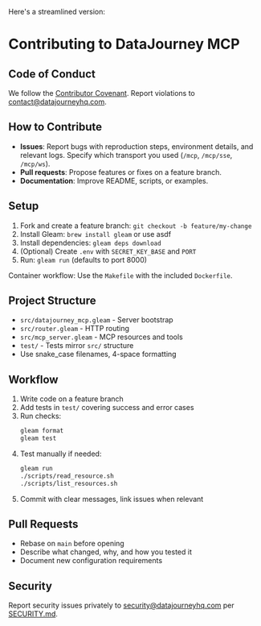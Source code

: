 Here's a streamlined version:

# Contributing to DataJourney MCP

## Code of Conduct

We follow the [Contributor Covenant](CODE_OF_CONDUCT.md). Report violations to contact@datajourneyhq.com.

## How to Contribute

- **Issues**: Report bugs with reproduction steps, environment details, and relevant logs. Specify which transport you used (`/mcp`, `/mcp/sse`, `/mcp/ws`).
- **Pull requests**: Propose features or fixes on a feature branch.
- **Documentation**: Improve README, scripts, or examples.

## Setup

1. Fork and create a feature branch: `git checkout -b feature/my-change`
2. Install Gleam: `brew install gleam` or use asdf
3. Install dependencies: `gleam deps download`
4. (Optional) Create `.env` with `SECRET_KEY_BASE` and `PORT`
5. Run: `gleam run` (defaults to port 8000)

Container workflow: Use the `Makefile` with the included `Dockerfile`.

## Project Structure

- `src/datajourney_mcp.gleam` - Server bootstrap
- `src/router.gleam` - HTTP routing
- `src/mcp_server.gleam` - MCP resources and tools
- `test/` - Tests mirror `src/` structure
- Use snake_case filenames, 4-space formatting

## Workflow

1. Write code on a feature branch
2. Add tests in `test/` covering success and error cases
3. Run checks:
   ```sh
   gleam format
   gleam test
   ```
4. Test manually if needed:
   ```sh
   gleam run
   ./scripts/read_resource.sh
   ./scripts/list_resources.sh
   ```
5. Commit with clear messages, link issues when relevant

## Pull Requests

- Rebase on `main` before opening
- Describe what changed, why, and how you tested it
- Document new configuration requirements

## Security

Report security issues privately to security@datajourneyhq.com per [SECURITY.md](SECURITY.md).
